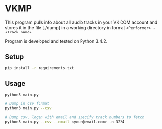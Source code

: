 # VKMP

This program pulls info about all audio tracks in your VK.COM account and stores it in the file [./dump] in a working directory in format `<Performer> - <Track name>`

Program is developed and tested on Python 3.4.2.

## Setup

```bash
pip install -r requirements.txt
```

## Usage

```bash
python3 main.py

# Dump in csv format
python3 main.py --csv

# Dump csv, login with email and specify track numbers to fetch
python3 main.py --csv --email <your@email.com> -n 3224
```

